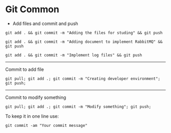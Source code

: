 # Git Common

- Add files and commit and push

```shell
git add . && git commit -m "Adding the files for studing" && git push

git add . && git commit -m "Adding document to implement RabbitMQ" && git push

git add . && git commit -m "Implement log files" && git push

```
---
Commit to add file
```shell
git pull; git add .; git commit -m "Creating developer environment"; git push;
```

---
Commit to modify something
```shell
git pull; git add .; git commit -m "Modify something"; git push;
```

To keep it in one line use:
```shell
git commit -am "Your commit message"
```


